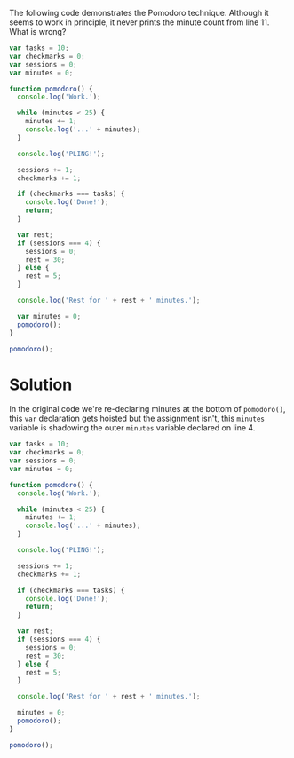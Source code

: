 The following code demonstrates the Pomodoro technique. Although it seems to work in principle, it never prints the minute count from line 11. What is wrong?
```js
var tasks = 10;
var checkmarks = 0;
var sessions = 0;
var minutes = 0;

function pomodoro() {
  console.log('Work.');

  while (minutes < 25) {
    minutes += 1;
    console.log('...' + minutes);
  }

  console.log('PLING!');

  sessions += 1;
  checkmarks += 1;

  if (checkmarks === tasks) {
    console.log('Done!');
    return;
  }

  var rest;
  if (sessions === 4) {
    sessions = 0;
    rest = 30;
  } else {
    rest = 5;
  }

  console.log('Rest for ' + rest + ' minutes.');

  var minutes = 0;
  pomodoro();
}

pomodoro();
```

# Solution
In the original code we're re-declaring minutes at the bottom of `pomodoro()`, this `var` declaration gets hoisted but the assignment isn't, this `minutes` variable is shadowing the outer `minutes` variable declared on line 4.
```js
var tasks = 10;
var checkmarks = 0;
var sessions = 0;
var minutes = 0;

function pomodoro() {
  console.log('Work.');

  while (minutes < 25) {
    minutes += 1;
    console.log('...' + minutes);
  }

  console.log('PLING!');

  sessions += 1;
  checkmarks += 1;

  if (checkmarks === tasks) {
    console.log('Done!');
    return;
  }

  var rest;
  if (sessions === 4) {
    sessions = 0;
    rest = 30;
  } else {
    rest = 5;
  }

  console.log('Rest for ' + rest + ' minutes.');

  minutes = 0;
  pomodoro();
}

pomodoro();
```